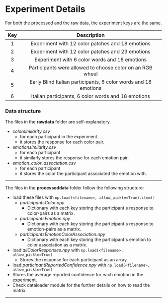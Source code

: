 
# Experiment Details


For both the processed and the raw data, the experiment keys are the same.

| Key |                           Description                           |
|:---:|:---------------------------------------------------------------:|
|  1  |        Experiment with 12 color patches and 18 emotions         |
|  2  |        Experiment with 12 color patches and 23 emotions         | 
|  3  |          Experiment with 6 color words and 18 emotions          |
|  4  |    Participants were allowed to choose color on an RGB wheel    |
|  5  | Early Blind Italian participants, 6 color words and 18 emotions |
|  6  |       Italian participants, 6 color words and 18 emotions       |



### Data structure

The files in the **rawdata** folder are self-explanatory. 

- *colorsimilarity.csv*
    - for each participant in the experiment
    - it stores the response for each color pair.
- *emotionsimilarity.csv*
    - for each participant
    - it similarly stores the response for each emotion pair.
- *emotion_color_association.csv*
    - for each participant
    - it stores the color the participant associated the emotion with.
---

The files in the **processeddata** folder follow the following structure:

- load these files with  `np.load(<filename>, allow_pickle=True).item()`
  - *participantsColor.npy* 
    - Dictionary with each key storing the participant's response to color-pairs as a matrix.
  - *participantsEmotion.npy*
    - Dictionary with each key storing the participant's response to emotion-pairs as a matrix.
  - *participantsEmotionColorAssociation.npy*
    - Dictionary with each key storing the participant's emotion to color association as a matrix. 
- load *allColorResponses.npy* with `np.load(<filename>, allow_pickle=True)`
  - Stores the response for each participant as an array.
- load *participantReportedConfidence.npy* with `np.load(<filename>, allow_pickle=True)`
- Stores the average reported confidence for each emotion in the experiment. 
- Check dataloader module for the further details on how to read the matrix.
---

